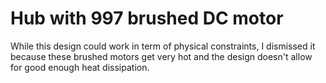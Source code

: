 # Hub with 997 brushed DC motor

While this design could work in term of physical constraints, I dismissed it because these brushed motors
get very hot and the design doesn't allow for good enough heat dissipation.


